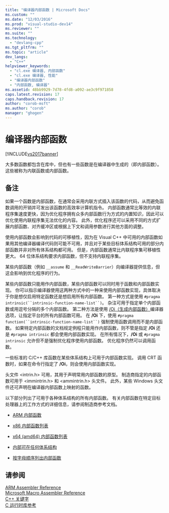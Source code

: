 ```yaml
---
title: "编译器内部函数 | Microsoft Docs"
ms.custom: ""
ms.date: "12/03/2016"
ms.prod: "visual-studio-dev14"
ms.reviewer: ""
ms.suite: ""
ms.technology: 
  - "devlang-cpp"
ms.tgt_pltfrm: ""
ms.topic: "article"
dev_langs: 
  - "C++"
helpviewer_keywords: 
  - "cl.exe 编译器, 内部函数"
  - "cl.exe 编译器, 性能"
  - "编译器内部函数"
  - "内部函数, 编译器"
ms.assetid: 48bb9929-7d78-4fd8-a092-ae3c9f971858
caps.latest.revision: 17
caps.handback.revision: 17
author: "corob-msft"
ms.author: "corob"
manager: "ghogen"
---
```

# 编译器内部函数
[!INCLUDE[vs2017banner](../assembler/inline/includes/vs2017banner.md)]

大多数函数都包含在库中，但也有一些函数是在编译器中生成的（即内部函数）。  这些被称为内联函数或内部函数。  
  
## 备注  
 如果一个函数是内部函数，在通常会采用内联方式插入该函数的代码，从而避免函数调用的开销并可发出该函数的高效率计算机指令。  内部函数通常比等效的内联程序集速度更快，因为优化程序拥有众多内部函数行为方式的内置知识，因此可以优化使用内联程序集无法优化的内容。  此外，优化程序还可以采用不同的方式扩展内部函数、对齐缓冲区或根据上下文和调用参数进行其他方面的调整。  
  
 使用内部函数会影响到代码的可移植性，因为在 Visual C\+\+ 中可用的内部函数如果用其他编译器编译代码则可能不可用，并且对于某些目标体系结构可用的部分内部函数并非对所有体系结构都可用。  但是，内部函数通常比内联程序集可移植性更大。  64 位体系结构要求内部函数，但不支持内联程序集。  
  
 某些内部函数（例如 `__assume` 和 `__ReadWriteBarrier`）向编译器提供信息，但这会影响到优化程序的行为。  
  
 某些内部函数只能用作内部函数，某些内部函数可以同时用于函数和内部函数实现。  你可以指示编译器使用这两种方式中的一种来使用内部函数实现，具体取决于你是想仅启用特定函数还是想启用所有内部函数。  第一种方式是使用 `#pragma intrinsic(``intrinsic-function-name-list``)`。  杂注可用于指定单个内部函数或用逗号分隔的多个内部函数。  第二种方法是使用 [\/Oi（生成内部函数）](../build/reference/oi-generate-intrinsic-functions.md)编译器选项，让指定平台的所有内部函数可用。  在 **\/Oi** 下，使用 `#pragma function(``intrinsic-function-name-list``)` 强制使用函数调用而不是内部函数。  如果特定内部函数的文档规定例程只能用作内部函数，则不管是指定 **\/Oi** 还是 `#pragma intrinsic`  都会使用内部函数实现。  在所有情况下，**\/Oi** 或 `#pragma intrinsic` 允许但不是强制优化程序使用内部函数。  优化程序仍然可以调用函数。  
  
 一些标准的 C\/C\+\+ 库函数在某些体系结构上可用于内部函数实现。  调用 CRT 函数时，如果在命令行指定了 **\/Oi**，则会使用内部函数实现。  
  
 头文件 \<intrin.h\> 可用，其用于声明常用内部函数的原型。  制造商指定的内部函数可用于 \<immintrin.h\> 和 \<ammintrin.h\> 头文件。  此外，某些 Windows 头文件还可声明在编译器内部函数上映射的函数。  
  
 以下部分列出了可用于各种体系结构的所有内部函数。  有关内部函数在特定目标处理器上的工作方式的详细信息，请参阅制造商参考文档。  
  
-   [ARM 内部函数](../intrinsics/arm-intrinsics.md)  
  
-   [x86 内部函数列表](../intrinsics/x86-intrinsics-list.md)  
  
-   [x64 \(amd64\) 内部函数列表](../intrinsics/x64-amd64-intrinsics-list.md)  
  
-   [内部可在任何体系结构](../intrinsics/intrinsics-available-on-all-architectures.md)  
  
-   [按字母顺序列出内部函数](../intrinsics/alphabetical-listing-of-intrinsic-functions.md)  
  
## 请参阅  
 [ARM Assembler Reference](../assembler/arm/arm-assembler-reference.md)   
 [Microsoft Macro Assembler Reference](../assembler/masm/microsoft-macro-assembler-reference.md)   
 [C\+\+ 关键字](../cpp/keywords-cpp.md)   
 [C 运行时库参考](../c-runtime-library/c-run-time-library-reference.md)